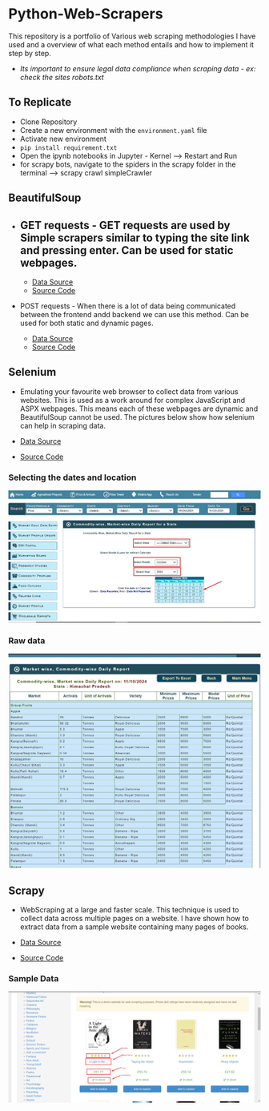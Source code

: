 # Python-Web-Scrapers

This repository is a portfolio of Various web scraping methodologies I have used and a overview of what each method entails and how to implement it step by step.

 - *Its important to ensure legal data compliance when scraping data - ex: check the sites robots.txt*

## To Replicate

- Clone Repository
- Create a new environment with the `environment.yaml` file
- Activate new environment
- `pip install requirement.txt`
- Open the ipynb notebooks in Jupyter - Kernel --> Restart and Run 
- for scrapy bots, navigate to the spiders in the scrapy folder in the terminal --> scrapy crawl simpleCrawler


## BeautifulSoup

- GET requests -  GET requests are used by Simple scrapers similar to typing the site link and pressing enter. Can be used for static webpages. 
	- 
	- [Data Source](https://locations.traderjoes.com/)
	- [Source Code](BeautifulSoup/Beautiful%20Soup%20-%20GET%20Requests.ipynb)

- POST requests - When there is a lot of data being communicated between the frontend andd backend we can use this method. Can be used for both static and dynamic pages. 

	- [Data Source](https://dashboard.udiseplus.gov.in/#/reportDashboard/state)
	- [Source Code](BeautifulSoup/Beautiful%20Soup%20-%20POST%20Requests.ipynb)


## Selenium

- Emulating your favourite web browser to collect data from various websites. This is used as a work around for complex JavaScript and ASPX webpages. This means each of these webpages are dynamic and BeautifulSoup cannot be used. The pictures below show how selenium can help in scraping data.

- [Data Source](https://agmarknet.gov.in/PriceAndArrivals/CommodityDailyStateWise.aspx)
- [Source Code](Selenium/Selenium%20Web%20Scraper%20-%20aspx.ipynb)

### Selecting the dates and location
![alt text](utils/Selenium.png)
### Raw data
![alt text](utils/Selenium2.png)

## Scrapy

- WebScraping at a large and faster scale. This technique is used to collect data across multiple pages on a website. I have shown how to extract data from a sample website containing many pages of books. 

- [Data Source](https://books.toscrape.com/)
- [Source Code](Scrapy/sampleSpider/sampleSpider/spiders/Sample_Crawler.py)

### Sample Data
![alt text](utils/Scrapy.png)